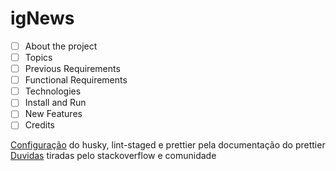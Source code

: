 # igNews

- [ ] About the project
- [ ] Topics
- [ ] Previous Requirements
- [ ] Functional Requirements
- [ ] Technologies
- [ ] Install and Run
- [ ] New Features
- [ ] Credits

[Configuração](https://prettier.io/docs/en/install.html) do husky, lint-staged e prettier pela documentação do prettier
[Duvidas](https://stackoverflow.com/questions/67063993/sh-husky-command-not-found) tiradas pelo stackoverflow e comunidade
